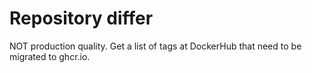 Repository differ
=================

NOT production quality.  Get a list of tags at DockerHub that need to be
migrated to ghcr.io.
